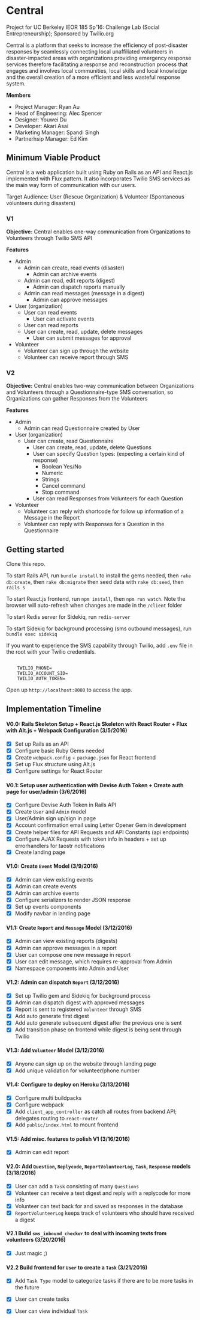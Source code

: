 # Central
Project for UC Berkeley IEOR 185 Sp'16: Challenge Lab (Social Entrepreneurship); Sponsored by Twilio.org

Central is a platform that seeks to increase the efficiency of post-disaster responses by seamlessly connecting local unaffiliated volunteers in disaster-impacted areas with organizations providing emergency response services therefore facilitating a response and reconstruction process that engages and involves local communities, local skills and local knowledge and the overall creation of a more efficient and less wasteful response system.

**Members**

- Project Manager: Ryan Au
- Head of Engineering: Alec Spencer
- Designer: Youwei Du
- Developer: Akari Asai
- Marketing Manager: Spandi Singh
- Partnerhsip Manager: Ed Kim

## Minimum Viable Product

Central is a web application built using Ruby on Rails as an API and React.js implemented with Flux pattern. It also incorporates Twilio SMS services as the main way form of communication with our users.

Target Audience: User (Rescue Organization) & Volunteer (Spontaneous volunteers during disasters)

### V1
**Objective:** Central enables one-way communication from Organizations to Volunteers through Twilio SMS API

**Features**
* Admin
	* Admin can create, read events (disaster)
		* Admin can archive events
	* Admin can read, edit reports (digest)
		* Admin can dispatch reports manually
	* Admin can read messages (message in a digest)
		* Admin can approve messages
* User (organization)
	* User can read events
		* User can activate events
	* User can read reports
	* User can create, read, update, delete messages
		* User can submit messages for approval
* Volunteer
	* Volunteer can sign up through the website
	* Volunteer can receive report through SMS

### V2
**Objective:** Central enables two-way communication between Organizations and Volunteers through a Questionnaire-type SMS conversation, so Organizations can gather Responses from the Volunteers

**Features**
* Admin
	* Admin can read Questionnaire created by User
* User (organization)
	* User can create, read Questionnaire
		* User can create, read, update, delete Questions
		* User can specify Question types: (expecting a certain kind of response)
			* Boolean Yes/No
			* Numeric
			* Strings
			* Cancel command
			* Stop command
		* User can read Responses from Volunteers for each Question
* Volunteer
	* Volunteer can reply with shortcode for follow up information of a Message in the Report
	* Volunteer can reply with Responses for a Question in the Questionnaire

## Getting started
Clone this repo.

To start Rails API, run `bundle install` to install the gems needed, then `rake db:create`, then `rake db:migrate` then seed data with `rake db:seed`, then `rails s`

To start React.js frontend, run `npm install`, then `npm run watch`. Note the browser will auto-refresh when changes are made in the `/client` folder

To start Redis server for Sidekiq, run `redis-server`

To start Sidekiq for background processing (sms outbound messages), run `bundle exec sidekiq`

If you want to experience the SMS capability through Twilio, add `.env` file in the root with your Twilio credentials.
<pre><code>
	TWILIO_PHONE=
	TWILIO_ACCOUNT_SID=
	TWILIO_AUTH_TOKEN=
</code></pre>

Open up `http://localhost:8080` to access the app.

## Implementation Timeline

####  V0.0: Rails Skeleton Setup + React.js Skeleton with React Router + Flux with Alt.js + Webpack Configuration (3/5/2016)

- [X] Set up Rails as an API
- [X] Configure basic Ruby Gems needed
- [X] Create `webpack.config` + `package.json` for React frontend
- [X] Set up Flux structure using Alt.js
- [X] Configure settings for React Router

####  V0.1: Setup user authentication with Devise Auth Token + Create auth page for user/admin (3/6/2016)

- [X] Configure Devise Auth Token in Rails API
- [X] Create `User` and `Admin` model
- [X] User/Admin sign up/sign in page
- [X] Account confirmation email using Letter Opener Gem in development
- [X] Create helper files for API Requests and API Constants (api endpoints)
- [X] Configure AJAX Requests with token info in headers + set up errorhandlers for taostr notifications
- [X] Create landing page

####  V1.0: Create `Event` Model (3/9/2016)

- [X] Admin can view existing events
- [X] Admin can create events
- [X] Admin can archive events
- [X] Configure serializers to render JSON response
- [X] Set up events components
- [X] Modify navbar in landing page

####  V1.1: Create `Report` and `Message` Model (3/12/2016)

- [X] Admin can view existing reports (digests)
- [X] Admin can approve messages in a report
- [X]	User can compose one new message in report
- [X] User can edit message, which requires re-approval from Admin
- [X] Namespace components into Admin and User

####  V1.2: Admin can dispatch `Report` (3/12/2016)

- [X] Set up Twilio gem and Sidekiq for background process
- [X] Admin can dispatch digest with approved messages
- [X] Report is sent to registered `Volunteer` through SMS
- [X]	Add auto generate first digest
- [X] Add auto generate subsequent digest after the previous one is sent
- [X] Add transition phase on frontend while digest is being sent through Twilio

####  V1.3: Add `Volunteer` Model (3/12/2016)

- [X] Anyone can sign up on the website through landing page
- [X] Add unique validation for volunteer/phone number

####  V1.4: Configure to deploy on Heroku (3/13/2016)

- [X] Configure multi buildpacks
- [X] Configure webpack
- [X] Add `client_app_controller` as catch all routes from backend API; delegates routing to `react-router`
- [X] Add `public/index.html` to mount frontend

#### V1.5: Add misc. features to polish V1 (3/16/2016)

- [X] Admin can edit report

#### V2.0: Add `Question`, `Replycode`, `ReportVolunteerLog`, `Task`, `Response` models (3/18/2016)

- [X] User can add a `Task` consisting of many `Questions`
- [X] Volunteer can receive a text digest and reply with a replycode for more info
- [X] Volunteer can text back for and saved as responses in the database
- [X] `ReportVolunteerLog` keeps track of volunteers who should have received a digest

#### V2.1 Build `sms_inbound_checker` to deal with incoming texts from volunteers (3/20/2016)

- [X] Just magic ;)

#### V2.2 Build frontend for `User` to create a `Task` (3/21/2016) 

- [X] Add `Task Type` model to categorize tasks if there are to be more tasks in the future
- [X] User can create tasks
- [X] User can view individual `Task`




























